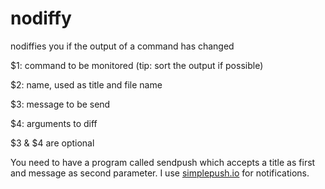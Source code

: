 # nodiffy
nodiffies you if the output of a command has changed

$1: command to be monitored (tip: sort the output if possible)

$2: name, used as title and file name

$3: message to be send

$4: arguments to diff

$3 & $4 are optional

You need to have a program called sendpush which accepts a title as first and message as second parameter.
I use [simplepush.io](https://simplepush.io/) for notifications.
